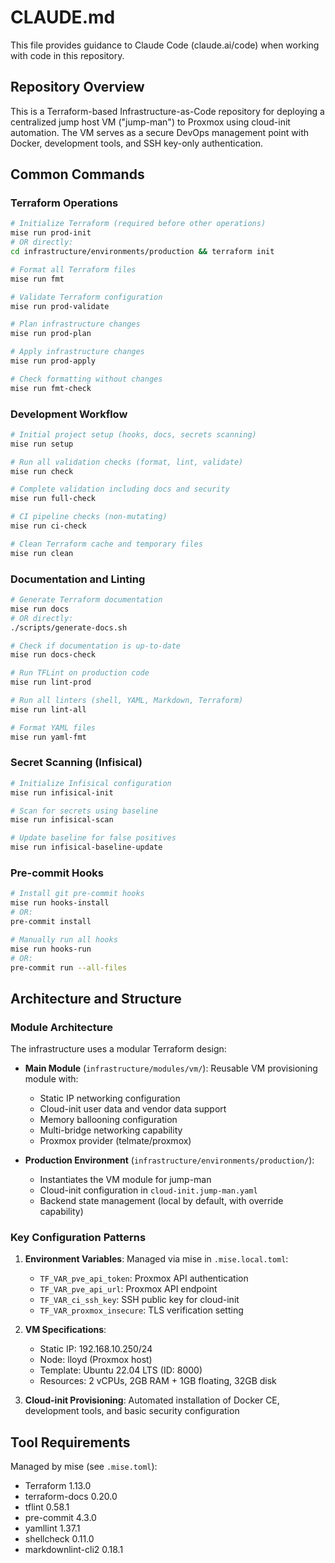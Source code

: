 # CLAUDE.md

This file provides guidance to Claude Code (claude.ai/code) when working with code in this repository.

## Repository Overview

This is a Terraform-based Infrastructure-as-Code repository for deploying a centralized jump host VM ("jump-man")
to Proxmox using cloud-init automation. The VM serves as a secure DevOps management point with Docker, development
tools, and SSH key-only authentication.

## Common Commands

### Terraform Operations

```bash
# Initialize Terraform (required before other operations)
mise run prod-init
# OR directly:
cd infrastructure/environments/production && terraform init

# Format all Terraform files
mise run fmt

# Validate Terraform configuration
mise run prod-validate

# Plan infrastructure changes
mise run prod-plan

# Apply infrastructure changes
mise run prod-apply

# Check formatting without changes
mise run fmt-check
```

### Development Workflow

```bash
# Initial project setup (hooks, docs, secrets scanning)
mise run setup

# Run all validation checks (format, lint, validate)
mise run check

# Complete validation including docs and security
mise run full-check

# CI pipeline checks (non-mutating)
mise run ci-check

# Clean Terraform cache and temporary files
mise run clean
```

### Documentation and Linting

```bash
# Generate Terraform documentation
mise run docs
# OR directly:
./scripts/generate-docs.sh

# Check if documentation is up-to-date
mise run docs-check

# Run TFLint on production code
mise run lint-prod

# Run all linters (shell, YAML, Markdown, Terraform)
mise run lint-all

# Format YAML files
mise run yaml-fmt
```

### Secret Scanning (Infisical)

```bash
# Initialize Infisical configuration
mise run infisical-init

# Scan for secrets using baseline
mise run infisical-scan

# Update baseline for false positives
mise run infisical-baseline-update
```

### Pre-commit Hooks

```bash
# Install git pre-commit hooks
mise run hooks-install
# OR:
pre-commit install

# Manually run all hooks
mise run hooks-run
# OR:
pre-commit run --all-files
```

## Architecture and Structure

### Module Architecture

The infrastructure uses a modular Terraform design:

- **Main Module** (`infrastructure/modules/vm/`): Reusable VM provisioning module with:
  - Static IP networking configuration
  - Cloud-init user data and vendor data support
  - Memory ballooning configuration
  - Multi-bridge networking capability
  - Proxmox provider (telmate/proxmox)

- **Production Environment** (`infrastructure/environments/production/`):
  - Instantiates the VM module for jump-man
  - Cloud-init configuration in `cloud-init.jump-man.yaml`
  - Backend state management (local by default, with override capability)

### Key Configuration Patterns

1. **Environment Variables**: Managed via mise in `.mise.local.toml`:
   - `TF_VAR_pve_api_token`: Proxmox API authentication
   - `TF_VAR_pve_api_url`: Proxmox API endpoint
   - `TF_VAR_ci_ssh_key`: SSH public key for cloud-init
   - `TF_VAR_proxmox_insecure`: TLS verification setting

1. **VM Specifications**:
   - Static IP: 192.168.10.250/24
   - Node: lloyd (Proxmox host)
   - Template: Ubuntu 22.04 LTS (ID: 8000)
   - Resources: 2 vCPUs, 2GB RAM + 1GB floating, 32GB disk

1. **Cloud-init Provisioning**: Automated installation of Docker CE, development tools, and basic security configuration

## Tool Requirements

Managed by mise (see `.mise.toml`):

- Terraform 1.13.0
- terraform-docs 0.20.0
- tflint 0.58.1
- pre-commit 4.3.0
- yamllint 1.37.1
- shellcheck 0.11.0
- markdownlint-cli2 0.18.1
